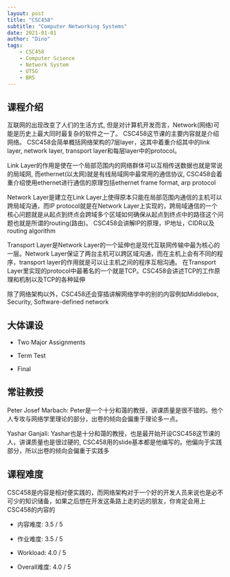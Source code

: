 ```yaml
---
layout: post
title: "CSC458"
subtitle: "Computer Networking Systems"
date: 2021-01-01
author: "Dino"
tags:
    - CSC458
    - Computer Science
    - Network System
    - UTSG
    - BR5
---
```

## 课程介绍
互联网的出现改变了人们的生活方式, 但是对计算机开发而言，Network(网络)可能是历史上最大同时最复杂的软件之一了。 CSC458这节课的主要内容就是介绍网络。
CSC458会简单概括网络架构的7层layer，这其中着重介绍其中的link layer, network layer, transport layer和每层layer中的protocol。

Link Layer的作用是使在一个局部范围内的网络群体可以互相传送数据也就是常说的局域网, 而ethernet(以太网)就是有线局域网中最常用的通信协议, CSC458会着重介绍使用ethernet进行通信的原理包括ethernet frame format, arp protocol

Network Layer是建立在Link Layer上使得原本只能在局部范围内通信的主机可以跨局域沟通，而IP protocol就是在Network Layer上实现的，跨局域通信的一个核心问题就是从起点到终点会跨域多个区域如何确保从起点到终点中的路径这个问题也就是所谓的routing(路由)。
CSC458会讲解IP的原理，IP地址，CIDR以及routing algorithm

Transport Layer是Network Layer的一个延伸也是现代互联网传输中最为核心的一层。Network Layer保证了两台主机可以跨区域沟通，而在主机上会有不同的程序，transport layer的作用就是可以让主机之间的程序互相沟通。
在Transport Layer里实现的protocol中最著名的一个就是TCP。CSC458会讲述TCP的工作原理和机制以及TCP的各种延伸

除了网络架构以外，CSC458还会穿插讲解网络学中的别的内容例如Middlebox, Security, Software-defined network

## 大体课设
- Two Major Assignments

- Term Test

- Final

## 常驻教授
Peter Josef Marbach: Peter是一个十分和蔼的教授，讲课质量是很不错的。他个人专攻与网络学里理论的部分，出卷的倾向会偏重于理论多一点。

Yashar Ganjali: Yashar也是十分和蔼的教授，也是最开始开设CSC458这节课的人，讲课质量也是很过硬的, CSC458用的slide基本都是他编写的。他偏向于实践部分，所以出卷的倾向会偏重于实践多

## 课程难度
CSC458是内容是相对便实践的，而网络架构对于一个好的开发人员来说也是必不可少的知识储备，如果之后想在开发这条路上走的远的朋友，你肯定会用上CSC458的内容的

- 内容难度: 3.5 / 5

- 作业难度: 3.5 / 5

- Workload: 4.0 / 5

- Overall难度: 4.0 / 5
